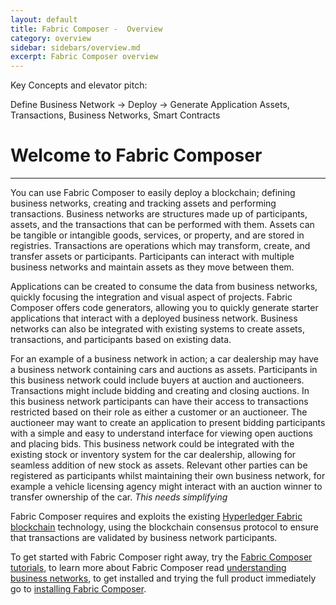 ```yaml
---
layout: default
title: Fabric Composer -  Overview
category: overview
sidebar: sidebars/overview.md
excerpt: Fabric Composer overview
---
```



Key Concepts and elevator pitch:

Define Business Network -> Deploy -> Generate Application
Assets, Transactions, Business Networks, Smart Contracts


# Welcome to Fabric Composer

---

You can use Fabric Composer to easily deploy a blockchain; defining business networks, creating and tracking assets and performing transactions. Business networks are structures made up of participants, assets, and the transactions that can be performed with them. Assets can be tangible or intangible goods, services, or property, and are stored in registries. Transactions are operations which may transform, create, and transfer assets or participants. Participants can interact with multiple business networks and maintain assets as they move between them.

Applications can be created to consume the data from business networks, quickly focusing the integration and visual aspect of projects. Fabric Composer offers code generators, allowing you to quickly generate starter applications that interact with a deployed business network. Business networks can also be integrated with existing systems to create assets, transactions, and participants based on existing data.

For an example of a business network in action; a car dealership may have a business network containing cars and auctions as assets. Participants in this business network could include buyers at auction and auctioneers. Transactions might include bidding and creating and closing auctions. In this business network participants can have their access to transactions restricted based on their role as either a customer or an auctioneer. The auctioneer may want to create an application to present bidding participants with a simple and easy to understand interface for viewing open auctions and placing bids. This business network could be integrated with the existing stock or inventory system for the car dealership, allowing for seamless addition of new stock as assets. Relevant other parties can be registered as participants whilst maintaining their own business network, for example a vehicle licensing agency might interact with an auction winner to transfer ownership of the car. *This needs simplifying*

Fabric Composer requires and exploits the existing [Hyperledger Fabric blockchain](https://hyperledger.org) technology, using the blockchain consensus protocol to ensure that transactions are validated by business network participants.

To get started with Fabric Composer right away, try the [Fabric Composer tutorials](linkylink), to learn more about Fabric Composer read [understanding business networks](../bndefinition), to get installed and trying the full product immediately go to [installing Fabric Composer](installylink).
